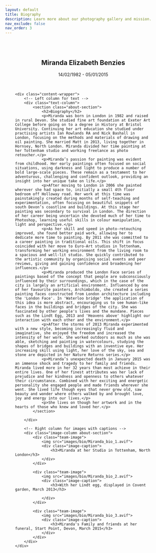 ```yaml
---
layout: default
title: Biography
description: Learn more about our photography gallery and mission.
nav_exclude: false
nav_order: 3
---
```


<div class="about-container">
    <section class="about-header">
        <h1>Miranda Elizabeth Benzies</h1>
        <p>14/02/1982 - 05/01/2015</p>
    </section>
    
    <div class="content-wrapper">
        <!-- Left column for text -->
        <div class="text-column">
            <section class="about-section">
                <h2>Biography</h2>
                <p>Miranda was born in London in 1982 and raised in rural Devon. She studied fine art foundation at Exeter Art College before going on to a degree in History at Bristol University. Continuing her art education she studied under practising artists Ian Rowlands RA and Nick Bashall in London, focusing on the methods and materials of drawing and oil painting. She married Matt in 2013, living together in Hornsey, North London. Miranda divided her time painting at her Tottenham studio and working freelance as photo retoucher.</p>
                <p>Miranda’s passion for painting was evident from childhood. Her early paintings often focused on social situations, using darkness and light to produce a number of bold large-scale pieces. These remain as a testament to her adventurous, challenging and confident outlook, providing an insight into her unique take on life.</p>
                <p>After moving to London in 2006 she painted wherever she had space to, initially a small 4th floor bedroom off Holloway road. Her work at this time was painstakingly created during months of self-teaching and experimentation, often focusing on beautiful snippets of south Devon’s coastline and buildings. At this stage her painting was secondary to survival in London. The direction of her career being uncertain she devoted much of her time to Photoshop, learning useful skills in colour manipulation, light and perspective.</p>
                <p>As her skill and speed in photo-retouching improved, she found better paid work, allowing her to dedicate more time to painting. By 2011 she was committed to a career painting in traditional oils. This shift in focus coincided with her move to Euro-Art studios in Tottenham, transforming her working environment from the living room to a spacious and well-lit studio. She quickly contributed to the artistic community by organising social events and peer reviews, giving and gaining confidence and broadening her influences.</p>
                <p>Miranda produced the London Face series of paintings based of the concept that people are subconsciously influenced by their surroundings, which in the case of the city is largely an artificial environment. Influenced by one of her favourite painters, Archimboldo, she created a series painting faces constructed from London architecture including the 'London Face'. In 'Waterloo bridge' the application of this idea is more abstract, encouraging us to see human-like faces in the buildings and bridges of the city. She was fascinated by other people's lives and the mundane. Pieces such as the Lindt Egg, 2013 and 'Heavens above' highlight our interaction with each other and the environment.</p>
                <p>After the storms of 2013 Miranda experimented with a new style, becoming increasingly fluid and imaginative, she enjoyed the freedom and increased the intensity of her work. She worked outdoors as much as she was able, sketching and painting in watercolours, studying the shapes of bridges and buildings with an inventive eye. Her increasing skill using light, her love of the sky, sea and stone are depicted in her Nature Returns series.</p>
                <p>Miranda’s unexpected death in January 2015 was an immense shock and tragedy to her family and friends. Miranda lived more in her 32 years than most achieve in their entire lives. One of her finest attributes was her lack of prejudice and her kindness and openness to others whatever their circumstance. Combined with her exciting and energetic personality she engaged people and made friends wherever she went. She lived life though eyes that never grew old, saw beauty and wonder where others walked by and brought love, joy and energy into our lives.</p>
                <p>She lives on though her artwork and in the hearts of those who knew and loved her.</p>
            </section>
            
        </div>
        
        <!-- Right column for images with captions -->
        <div class="image-column about-section">
            <div class="team-image">
                <img src="images/bio/Miranda_bio_1.avif">
                <div class="image-caption">
                    <h3>Miranda at her Studio in Tottenham, North London</h3>
                </div>
            </div>
            
            <div class="team-image">
                <img src="images/bio/Miranda_bio_2.avif">
                <div class="image-caption">
                    <h3>With her Lindt egg, displayed in Covent garden, March 2013</h3>
                    
                </div>
            </div>
            
            <div class="team-image">
                <img src="images/bio/Miranda_bio_3.avif">
                <div class="image-caption">
                    <h3>Miranda's Family and friends at her funeral, Start Point, Devon, March 2015</h3>
                </div>
            </div>
        </div>
    </div>
</div>

<style>
    .about-container {
        max-width: 1200px;
        margin: 0 auto;
        padding: 2rem;
    }
    
    .about-header {
        text-align: center;
        margin-bottom: 3rem;
    }
    
    .content-wrapper {
        display: flex;
        gap: 3rem;
        align-items: flex-start;
    }
    
    .text-column {
        flex: 1;
    }
    
    .image-column {
        flex: 1;
        display: flex;
        flex-direction: column;
        gap: 6rem;
    }
    
    .team-image {
        width: 100%;
    }
    
    .team-image img {
        width: 100%;
        height: auto;
        object-fit: cover;
        border-radius: 4px;
    }
    
    .image-caption {
        margin-top: 1rem;
    }
    
    .image-caption h3 {
        margin-bottom: 0.25rem;
    }
    
    .image-caption .role {
        font-style: italic;
        display: block;
        margin-bottom: 0.5rem;
        color: #666;
    }
    
    .image-caption p {
        font-size: 0.9rem;
    }
    
    .about-section {
        margin-bottom: 2.5rem;
    }
    
    .contact-info h3 {
        margin-top: 1.5rem;
        margin-bottom: 0.5rem;
    }
    
    /* Responsive adjustments */
    @media (max-width: 768px) {
        .content-wrapper {
            flex-direction: column;
        }
        
        .image-column {
            margin-top: 2rem;
        }
    }
</style>